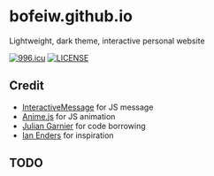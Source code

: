 # bofeiw.github.io
Lightweight, dark theme, interactive personal website  

[![996.icu](https://img.shields.io/badge/link-996.icu-red.svg)](https://996.icu)
[![LICENSE](https://img.shields.io/badge/license-NPL%20(The%20996%20Prohibited%20License)-blue.svg)](https://github.com/996icu/996.ICU/blob/master/LICENSE)

## Credit
- [InteractiveMessage](https://github.com/bofeiw/InteractiveMessage) for JS message
- [Anime.js](https://animejs.com) for JS animation
- [Julian Garnier](https://github.com/juliangarnier/juliangarnier.com) for code borrowing
- [Ian Enders](https://github.com/ienders/ianenders) for inspiration

## TODO
